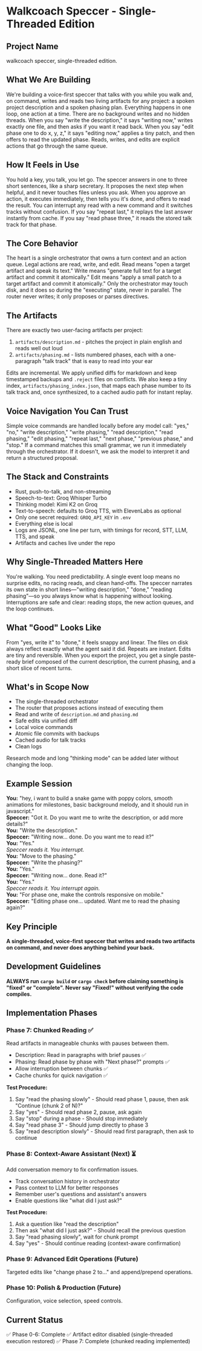 # Walkcoach Speccer - Single-Threaded Edition

## Project Name
walkcoach speccer, single-threaded edition.

## What We Are Building
We're building a voice-first speccer that talks with you while you walk and, on command, writes and reads two living artifacts for any project: a spoken project description and a spoken phasing plan. Everything happens in one loop, one action at a time. There are no background writes and no hidden threads. When you say "write the description," it says "writing now," writes exactly one file, and then asks if you want it read back. When you say "edit phase one to do x, y, z," it says "editing now," applies a tiny patch, and then offers to read the updated phase. Reads, writes, and edits are explicit actions that go through the same queue.

## How It Feels in Use
You hold a key, you talk, you let go. The speccer answers in one to three short sentences, like a sharp secretary. It proposes the next step when helpful, and it never touches files unless you ask. When you approve an action, it executes immediately, then tells you it's done, and offers to read the result. You can interrupt any read with a new command and it switches tracks without confusion. If you say "repeat last," it replays the last answer instantly from cache. If you say "read phase three," it reads the stored talk track for that phase.

## The Core Behavior
The heart is a single orchestrator that owns a turn context and an action queue. Legal actions are read, write, and edit. Read means "open a target artifact and speak its text." Write means "generate full text for a target artifact and commit it atomically." Edit means "apply a small patch to a target artifact and commit it atomically." Only the orchestrator may touch disk, and it does so during the "executing" state, never in parallel. The router never writes; it only proposes or parses directives.

## The Artifacts
There are exactly two user-facing artifacts per project:
1. `artifacts/description.md` - pitches the project in plain english and reads well out loud
2. `artifacts/phasing.md` - lists numbered phases, each with a one-paragraph "talk track" that is easy to read into your ear

Edits are incremental. We apply unified diffs for markdown and keep timestamped backups and `.reject` files on conflicts. We also keep a tiny index, `artifacts/phasing_index.json`, that maps each phase number to its talk track and, once synthesized, to a cached audio path for instant replay.

## Voice Navigation You Can Trust
Simple voice commands are handled locally before any model call: "yes," "no," "write description," "write phasing," "read description," "read phasing," "edit phasing," "repeat last," "next phase," "previous phase," and "stop." If a command matches this small grammar, we run it immediately through the orchestrator. If it doesn't, we ask the model to interpret it and return a structured proposal.

## The Stack and Constraints
- Rust, push-to-talk, and non-streaming
- Speech-to-text: Groq Whisper Turbo
- Thinking model: Kimi K2 on Groq
- Text-to-speech: defaults to Groq TTS, with ElevenLabs as optional
- Only one secret required: `GROQ_API_KEY` in `.env`
- Everything else is local
- Logs are JSONL, one line per turn, with timings for record, STT, LLM, TTS, and speak
- Artifacts and caches live under the repo

## Why Single-Threaded Matters Here
You're walking. You need predictability. A single event loop means no surprise edits, no racing reads, and clean hand-offs. The speccer narrates its own state in short lines—"writing description," "done," "reading phasing"—so you always know what is happening without looking. Interruptions are safe and clear: reading stops, the new action queues, and the loop continues.

## What "Good" Looks Like
From "yes, write it" to "done," it feels snappy and linear. The files on disk always reflect exactly what the agent said it did. Repeats are instant. Edits are tiny and reversible. When you export the project, you get a single paste-ready brief composed of the current description, the current phasing, and a short slice of recent turns.

## What's in Scope Now
- The single-threaded orchestrator
- The router that proposes actions instead of executing them
- Read and write of `description.md` and `phasing.md`
- Safe edits via unified diff
- Local voice commands
- Atomic file commits with backups
- Cached audio for talk tracks
- Clean logs

Research mode and long "thinking mode" can be added later without changing the loop.

## Example Session
**You:** "hey, i want to build a snake game with poppy colors, smooth animations for milestones, basic background melody, and it should run in javascript."  
**Speccer:** "Got it. Do you want me to write the description, or add more details?"  
**You:** "Write the description."  
**Speccer:** "Writing now… done. Do you want me to read it?"  
**You:** "Yes."  
*Speccer reads it. You interrupt.*  
**You:** "Move to the phasing."  
**Speccer:** "Write the phasing?"  
**You:** "Yes."  
**Speccer:** "Writing now… done. Read it?"  
**You:** "Yes."  
*Speccer reads it. You interrupt again.*  
**You:** "For phase one, make the controls responsive on mobile."  
**Speccer:** "Editing phase one… updated. Want me to read the phasing again?"

## Key Principle
**A single-threaded, voice-first speccer that writes and reads two artifacts on command, and never does anything behind your back.**

## Development Guidelines
**ALWAYS run `cargo build` or `cargo check` before claiming something is "fixed" or "complete". Never say "Fixed!" without verifying the code compiles.**

## Implementation Phases

### Phase 7: Chunked Reading ✅
Read artifacts in manageable chunks with pauses between them.
- Description: Read in paragraphs with brief pauses ✅
- Phasing: Read phase by phase with "Next phase?" prompts ✅
- Allow interruption between chunks ✅
- Cache chunks for quick navigation ✅

**Test Procedure:**
1. Say "read the phasing slowly" - Should read phase 1, pause, then ask "Continue (chunk 2 of N)?"
2. Say "yes" - Should read phase 2, pause, ask again
3. Say "stop" during a phase - Should stop immediately
4. Say "read phase 3" - Should jump directly to phase 3
5. Say "read description slowly" - Should read first paragraph, then ask to continue

### Phase 8: Context-Aware Assistant (Next) ⏳
Add conversation memory to fix confirmation issues.
- Track conversation history in orchestrator
- Pass context to LLM for better responses
- Remember user's questions and assistant's answers
- Enable questions like "what did I just ask?"

**Test Procedure:**
1. Ask a question like "read the description"
2. Then ask "what did I just ask?" - Should recall the previous question
3. Say "read phasing slowly", wait for chunk prompt
4. Say "yes" - Should continue reading (context-aware confirmation)

### Phase 9: Advanced Edit Operations (Future)
Targeted edits like "change phase 2 to..." and append/prepend operations.

### Phase 10: Polish & Production (Future)
Configuration, voice selection, speed controls.

## Current Status
✅ Phase 0-6: Complete
✅ Artifact editor disabled (single-threaded execution restored)
✅ Phase 7: Complete (chunked reading implemented)